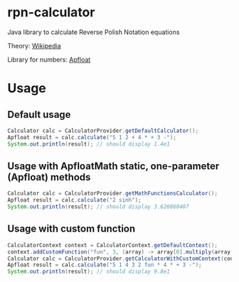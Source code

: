 # rpn-calculator
Java library to calculate Reverse Polish Notation equations

Theory: [Wikipedia](https://en.wikipedia.org/wiki/Reverse_Polish_notation)

Library for numbers: [Apfloat](http://www.apfloat.org/apfloat_java/)

# Usage

## Default usage
```java
Calculator calc = CalculatorProvider.getDefaultCalculator();
Apfloat result = calc.calculate("5 1 2 + 4 * + 3 -");
System.out.println(result); // should display 1.4e1
```


## Usage with ApfloatMath static, one-parameter (Apfloat) methods
```java
Calculator calc = CalculatorProvider.getMathFunctionsCalculator();
Apfloat result = calc.calculate("2 sinh");
System.out.println(result); // should display 3.626860407
```

## Usage with custom function
```java
CalculatorContext context = CalculatorContext.getDefaultContext();
context.addCustomFunction("fun", 3, (array) -> array[0].multiply(array[1]).multiply(array[2]));
Calculator calc = CalculatorProvider.getCalculatorWithCustomContext(context);
Apfloat result = calc.calculate("5 1 4 3 2 fun * 4 * + 3 -");
System.out.println(result); // should display 9.8e1
```

